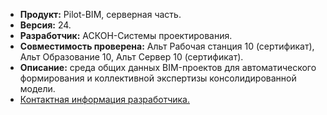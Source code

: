 * **Продукт:** Pilot-BIM, серверная часть.
* **Версия:** 24.
* **Разработчик:** АСКОН-Системы проектирования.
* **Совместимость проверена:** Альт Рабочая станция 10 (сертификат), Альт Образование 10, Альт Сервер 10 (сертификат).
* **Описание:** среда общих данных BIM-проектов для автоматического формирования и коллективной экспертизы консолидированной модели.
* [Контактная информация разработчика.](https://ascon.ru/)
